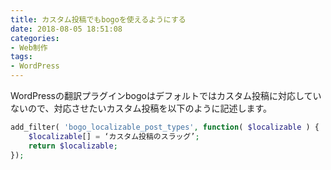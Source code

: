 ```yaml
---
title: カスタム投稿でもbogoを使えるようにする
date: 2018-08-05 18:51:08
categories:
- Web制作
tags:
- WordPress
---
```


WordPressの翻訳プラグインbogoはデフォルトではカスタム投稿に対応していないので、対応させたいカスタム投稿を以下のように記述します。

```php
add_filter( 'bogo_localizable_post_types', function( $localizable ) {
    $localizable[] = ‘カスタム投稿のスラッグ’;
    return $localizable;
});
```